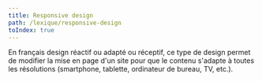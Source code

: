 ```yaml
---
title: Responsive design
path: /lexique/responsive-design
toIndex: true
---
```


En français design réactif ou adapté ou réceptif, ce type de design permet de modifier la mise en page d'un site pour que le contenu s'adapte à toutes les résolutions (smartphone, tablette, ordinateur de bureau, TV, etc.).

